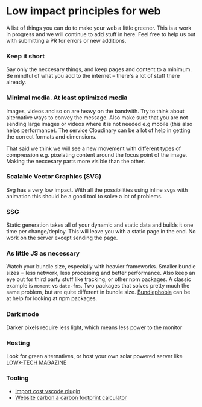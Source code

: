 # Low impact principles for web
A list of things you can do to make your web a little greener. This is a work in progress and we will continue to add stuff in here. Feel free to help us out with submitting a PR for errors or new additions.


### Keep it short
Say only the neccesary things, and keep pages and content to a minimum. Be mindful of what you add to the internet – there's a lot of stuff there already.

### Minimal media. At least optimized media
Images, videos and so on are heavy on the bandwith. Try to think about alternative ways to convey the message. Also make sure that you are not sending large images or videos where it is not needed e.g mobile (this also helps performance). The service Cloudinary can be a lot of help in getting the correct formats and dimensions.

That said we think we will see a new movement with different types of compression e.g. pixelating content around the focus point of the image. Making the neccesary parts more visible than the other.

### Scalable Vector Graphics (SVG)
Svg has a very low impact. With all the possibilities using inline svgs with animation this should be a good tool to solve a lot of problems.

### SSG
Static generation takes all of your dynamic and static data and builds it one time per change/deploy. This will leave you with a static page in the end. No work on the server except sending the page.

### As little JS as necessary
Watch your bundle size, especially with heavier frameworks. Smaller bundle sizes = less network, less processing and better performance. Also keep an eye out for third party stuff like tracking, or other npm packages. A classic example is `moment` vs `date-fns`. Two packages that solves pretty much the same problem, but are quite different in bundle size. [Bundlephobia](https://bundlephobia.com/) can be at help for looking at npm packages.

### Dark mode 
Darker pixels require less light, which means less power to the monitor

### Hosting
Look for green alternatives, or host your own solar powered server like [LOW←TECH MAGAZINE](https://solar.lowtechmagazine.com/)

### Tooling
* [Import cost vscode plugin](https://marketplace.visualstudio.com/items?itemName=wix.vscode-import-cost)
* [Website carbon a carbon footprint calculator](https://www.websitecarbon.com/)
